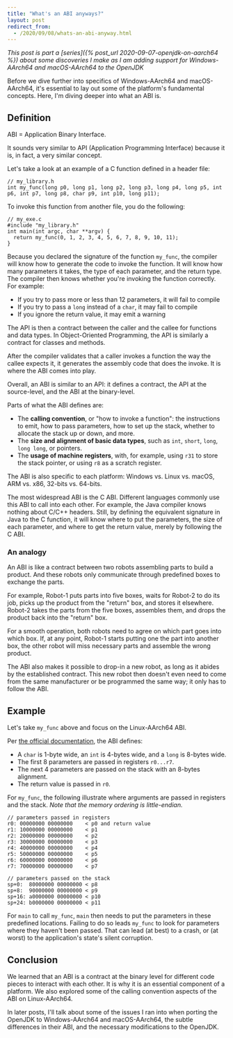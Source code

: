 ```yaml
---
title: "What's an ABI anyways?"
layout: post
redirect_from:
  - /2020/09/08/whats-an-abi-anyway.html
---
```


_This post is part a [series]({% post_url 2020-09-07-openjdk-on-aarch64 %}) about some discoveries I make as I am adding support for Windows-AArch64 and macOS-AArch64 to the OpenJDK_

Before we dive further into specifics of Windows-AArch64 and macOS-AArch64, it's essential to lay out some of the platform's fundamental concepts. Here, I'm diving deeper into what an ABI is.

## Definition

ABI = Application Binary Interface.

It sounds very similar to API (Application Programming Interface) because it is, in fact, a very similar concept.

Let's take a look at an example of a C function defined in a header file:

```
// my_library.h
int my_func(long p0, long p1, long p2, long p3, long p4, long p5, int p6, int p7, long p8, char p9, int p10, long p11);
```

To invoke this function from another file, you do the following:

```
// my_exe.c
#include "my_library.h"
int main(int argc, char **argv) {
  return my_func(0, 1, 2, 3, 4, 5, 6, 7, 8, 9, 10, 11);
}
```

Because you declared the signature of the function `my_func`, the compiler will know how to generate the code to invoke the function. It will know how many parameters it takes, the type of each parameter, and the return type. The compiler then knows whether you're invoking the function correctly. For example:
- If you try to pass more or less than 12 parameters, it will fail to compile
- If you try to pass a `long` instead of a `char`, it may fail to compile
- If you ignore the return value, it may emit a warning

The API is then a contract between the caller and the callee for functions and data types. In Object-Oriented Programming, the API is similarly a contract for classes and methods.

After the compiler validates that a caller invokes a function the way the callee expects it, it generates the assembly code that does the invoke. It is where the ABI comes into play.

Overall, an ABI is similar to an API: it defines a contract, the API at the source-level, and the ABI at the binary-level.

Parts of what the ABI defines are:
- The **calling convention**, or "how to invoke a function": the instructions to emit, how to pass parameters, how to set up the stack, whether to allocate the stack up or down, and more.
- The **size and alignment of basic data types**, such as `int`, `short`, `long`, `long long`, or pointers.
- The **usage of machine registers**, with, for example, using `r31` to store the stack pointer, or using `r8` as a scratch register.

The ABI is also specific to each platform: Windows vs. Linux vs. macOS, ARM vs. x86, 32-bits vs. 64-bits.

The most widespread ABI is the C ABI. Different languages commonly use this ABI to call into each other. For example, the Java compiler knows nothing about C/C++ headers. Still, by defining the equivalent signature in Java to the C function, it will know where to put the parameters, the size of each parameter, and where to get the return value, merely by following the C ABI.

### An analogy

An ABI is like a contract between two robots assembling parts to build a product. And these robots only communicate through predefined boxes to exchange the parts.

For example, Robot-1 puts parts into five boxes, waits for Robot-2 to do its job, picks up the product from the "return" box, and stores it elsewhere. Robot-2 takes the parts from the five boxes, assembles them, and drops the product back into the "return" box.

For a smooth operation, both robots need to agree on which part goes into which box. If, at any point, Robot-1 starts putting one the part into another box, the other robot will miss necessary parts and assemble the wrong product.

The ABI also makes it possible to drop-in a new robot, as long as it abides by the established contract. This new robot then doesn't even need to come from the same manufacturer or be programmed the same way; it only has to follow the ABI.

## Example

Let's take `my_func` above and focus on the Linux-AArch64 ABI.

Per [the official documentation](https://developer.arm.com/documentation/ihi0055/b/), the ABI defines:
 - A `char` is 1-byte wide, an `int` is 4-bytes wide, and a `long` is 8-bytes wide.
 - The first 8 parameters are passed in registers `r0...r7`.
 - The next 4 parameters are passed on the stack with an 8-bytes alignment.
 - The return value is passed in `r0`.

For `my_func`, the following illustrate where arguments are passed in registers and the stack. _Note that the memory ordering is little-endian._

```
// parameters passed in registers
r0: 00000000 00000000    < p0 and return value
r1: 10000000 00000000    < p1
r2: 20000000 00000000    < p2
r3: 30000000 00000000    < p3
r4: 40000000 00000000    < p4
r5: 50000000 00000000    < p5
r6: 60000000 00000000    < p6
r7: 70000000 00000000    < p7

// parameters passed on the stack
sp+0:  80000000 00000000 < p8
sp+8:  90000000 00000000 < p9
sp+16: a0000000 00000000 < p10
sp+24: b0000000 00000000 < p11
```

For `main` to call `my_func`, `main` then needs to put the parameters in these predefined locations. Failing to do so leads `my_func` to look for parameters where they haven't been passed. That can lead (at best) to a crash, or (at worst) to the application's state's silent corruption.

## Conclusion

We learned that an ABI is a contract at the binary level for different code pieces to interact with each other. It is why it is an essential component of a platform. We also explored some of the calling convention aspects of the ABI on Linux-AArch64.

In later posts, I'll talk about some of the issues I ran into when porting the OpenJDK to Windows-AArch64 and macOS-AArch64, the subtle differences in their ABI, and the necessary modifications to the OpenJDK.
